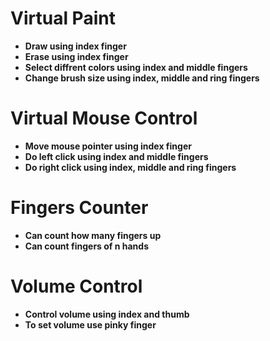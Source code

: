 # Virtual Paint
- **Draw using index finger**
- **Erase using index finger**
- **Select diffrent colors using index and middle fingers**
- **Change brush size using index, middle and ring fingers**


# Virtual Mouse Control
- **Move mouse pointer using index finger**
- **Do left click using index and middle fingers**
- **Do right click using index, middle and ring fingers**


# Fingers Counter
- **Can count how many fingers up**
- **Can count fingers of n hands**


# Volume Control
- **Control volume using index and thumb**
- **To set volume use pinky finger**
